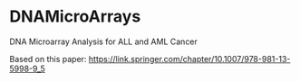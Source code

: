 # DNAMicroArrays
DNA Microarray Analysis for ALL and AML Cancer


Based on this paper: https://link.springer.com/chapter/10.1007/978-981-13-5998-9_5

